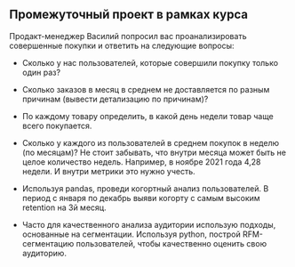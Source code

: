 ## Промежуточный проект в рамках курса

Продакт-менеджер Василий попросил вас проанализировать совершенные покупки и ответить на следующие вопросы:

- Сколько у нас пользователей, которые совершили покупку только один раз?

- Сколько заказов в месяц в среднем не доставляется по разным причинам (вывести детализацию по причинам)?

- По каждому товару определить, в какой день недели товар чаще всего покупается.

- Сколько у каждого из пользователей в среднем покупок в неделю (по месяцам)? Не стоит забывать, что внутри месяца может быть не целое количество недель. Например, в ноябре 2021 года 4,28 недели. И внутри метрики это нужно учесть.

- Используя pandas, проведи когортный анализ пользователей. В период с января по декабрь выяви когорту с самым высоким retention на 3й месяц.

- Часто для качественного анализа аудитории использую подходы, основанные на сегментации. Используя python, построй RFM-сегментацию пользователей, чтобы качественно оценить свою аудиторию.

